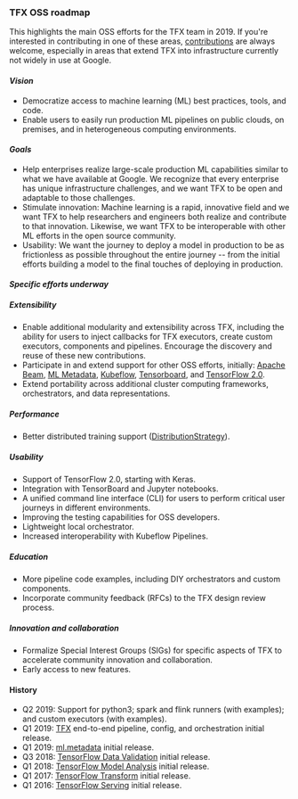### TFX OSS roadmap
This highlights the main OSS efforts for the TFX team in 2019.  If you're
interested in contributing in one of these areas,
[contributions](https://github.com/tensorflow/tfx/blob/master/tfx/CONTRIBUTING.md)
are always welcome, especially in areas that extend TFX into infrastructure
currently not widely in use at Google.

#### _Vision_
*   Democratize access to machine learning (ML) best practices, tools, and code.
*   Enable users to easily run production ML pipelines on public clouds, on
premises, and in heterogeneous computing environments.

#### _Goals_
*   Help enterprises realize large-scale production ML capabilities similar to
what we have available at Google.  We recognize that every enterprise has unique
infrastructure challenges, and we want TFX to be open and adaptable to those
challenges.
*   Stimulate innovation: Machine learning is a rapid, innovative field and we
want TFX to help researchers and engineers both realize and contribute to that
innovation.  Likewise, we want TFX to be interoperable with other ML efforts in
the open source community.
*   Usability: We want the journey to deploy a model in production to be as
frictionless as possible throughout the entire journey -- from the initial
efforts building a model to the final touches of deploying in production.

#### _Specific efforts underway_

##### Extensibility
*   Enable additional modularity and extensibility across TFX, including the
ability for users to inject callbacks for TFX executors, create custom
executors, components and pipelines.  Encourage the discovery and reuse of these
new contributions.
*   Participate in and extend support for other OSS efforts, initially:
[Apache Beam](https://beam.apache.org/),
[ML Metadata](https://www.tensorflow.org/tfx/guide/mlmd),
[Kubeflow](https://www.kubeflow.org/),
[Tensorboard](https://www.tensorflow.org/guide/summaries_and_tensorboard), and
[TensorFlow 2.0](https://www.tensorflow.org/versions/r2.0/api_docs/).
*   Extend portability across additional cluster computing frameworks,
orchestrators, and data representations.

##### Performance
*   Better distributed training support
([DistributionStrategy](https://www.tensorflow.org/guide/distribute_strategy)).

##### Usability
*   Support of TensorFlow 2.0, starting with Keras.
*   Integration with TensorBoard and Jupyter notebooks.
*   A unified command line interface (CLI) for users to perform critical user
journeys in different environments.
*   Improving the testing capabilities for OSS developers.
*   Lightweight local orchestrator.
*   Increased interoperability with Kubeflow Pipelines.

##### Education
*   More pipeline code examples, including DIY orchestrators and custom
components.
*   Incorporate community feedback (RFCs) to the TFX design review process.

##### Innovation and collaboration
*   Formalize Special Interest Groups (SIGs) for specific aspects of TFX to
accelerate community innovation and collaboration.
*   Early access to new features.

#### History
*   Q2 2019: Support for python3; spark and flink runners (with examples);
and custom executors (with examples).
*   Q1 2019: [TFX](https://www.tensorflow.org/tfx/guide) end-to-end pipeline,
config, and orchestration initial release.
*   Q1 2019: [ml.metadata](https://www.tensorflow.org/tfx/guide/mlmd) initial
release.
*   Q3 2018: [TensorFlow Data Validation](https://www.tensorflow.org/tfx/guide/tfdv)
initial release.
*   Q1 2018: [TensorFlow Model Analysis](https://www.tensorflow.org/tfx/guide/tfma)
initial release.
*   Q1 2017: [TensorFlow Transform](https://www.tensorflow.org/tfx/guide/tft)
initial release.
*   Q1 2016: [TensorFlow Serving](https://www.tensorflow.org/tfx/guide/serving)
initial release.
